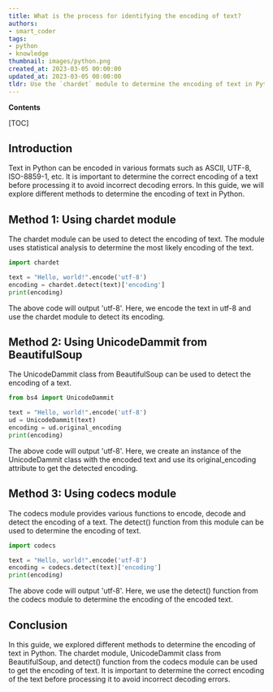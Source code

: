 ```yaml
---
title: What is the process for identifying the encoding of text?
authors:
- smart_coder
tags:
- python
- knowledge
thumbnail: images/python.png
created_at: 2023-03-05 00:00:00
updated_at: 2023-03-05 00:00:00
tldr: Use the `chardet` module to determine the encoding of text in Python.
---
```


**Contents**

[TOC]

## Introduction 
Text in Python can be encoded in various formats such as ASCII, UTF-8, ISO-8859-1, etc. It is important to determine the correct encoding of a text before processing it to avoid incorrect decoding errors. In this guide, we will explore different methods to determine the encoding of text in Python.

## Method 1: Using chardet module
The chardet module can be used to detect the encoding of text. The module uses statistical analysis to determine the most likely encoding of the text. 

``` python
import chardet

text = "Hello, world!".encode('utf-8')
encoding = chardet.detect(text)['encoding']
print(encoding)
```

The above code will output 'utf-8'. Here, we encode the text in utf-8 and use the chardet module to detect its encoding.

## Method 2: Using UnicodeDammit from BeautifulSoup
The UnicodeDammit class from BeautifulSoup can be used to detect the encoding of a text. 

``` python
from bs4 import UnicodeDammit

text = "Hello, world!".encode('utf-8')
ud = UnicodeDammit(text)
encoding = ud.original_encoding
print(encoding)
```

The above code will output 'utf-8'. Here, we create an instance of the UnicodeDammit class with the encoded text and use its original_encoding attribute to get the detected encoding.

## Method 3: Using codecs module
The codecs module provides various functions to encode, decode and detect the encoding of a text. The detect() function from this module can be used to determine the encoding of text. 

``` python
import codecs

text = "Hello, world!".encode('utf-8')
encoding = codecs.detect(text)['encoding']
print(encoding)
```

The above code will output 'utf-8'. Here, we use the detect() function from the codecs module to determine the encoding of the encoded text.

## Conclusion
In this guide, we explored different methods to determine the encoding of text in Python. The chardet module, UnicodeDammit class from BeautifulSoup, and detect() function from the codecs module can be used to get the encoding of text. It is important to determine the correct encoding of the text before processing it to avoid incorrect decoding errors.
